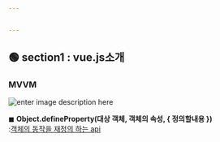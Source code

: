 ```yaml
---


---
```


<h2 id="🟢-section1--vue.js소개">🟢 section1 : vue.js소개</h2>
<h3 id="mvvm">MVVM</h3>
<p><img src="https://ifh.cc/g/k0uFeJ.jpg" alt="enter image description here"></p>
<p>◼ <strong>Object.defineProperty(대상 객체, 객체의 속성, { 정의할내용 })</strong><br>
:<a href="https://developer.mozilla.org/en-US/docs/Web/JavaScript/Reference/Global_Objects/Object/defineProperty">객체의 동작을 재정의 하는 api</a></p>

